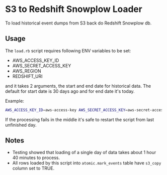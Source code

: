 # S3 to Redshift Snowplow Loader

To load historical event dumps from S3 back do Redshift Snowplow db.

## Usage

The `load.rb` script requires following ENV variables to be set:

- AWS_ACCESS_KEY_ID
- AWS_SECRET_ACCESS_KEY
- AWS_REGION
- REDSHIFT_URI

and it takes 2 arguments, the start and end date for historical data. The default for start date is 30 days ago and for end date it's today.

Example:

```sh
AWS_ACCESS_KEY_ID=aws-access-key AWS_SECRET_ACCESS_KEY=aws-secret-access-key AWS_REGION=eu-west-1 REDSHIFT_URI="postgres://user:password@localhost:5439/snowplow" bundle exec ruby load.rb 2016-07-29
```

If the processing fails in the middle it's safe to restart the script from last unfinished day.

## Notes

- Testing showed that loading of a single day of data takes about 1 hour 40 minutes to process.
- All rows loaded by this script into `atomic.mark_events` table have `s3_copy` column set to TRUE.
